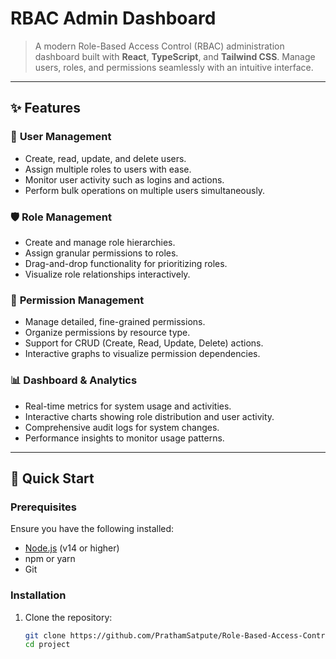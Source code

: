 # RBAC Admin Dashboard


> A modern Role-Based Access Control (RBAC) administration dashboard built with **React**, **TypeScript**, and **Tailwind CSS**. Manage users, roles, and permissions seamlessly with an intuitive interface.

---

## ✨ Features

### 👥 **User Management**
- Create, read, update, and delete users.
- Assign multiple roles to users with ease.
- Monitor user activity such as logins and actions.
- Perform bulk operations on multiple users simultaneously.

### 🛡️ **Role Management**
- Create and manage role hierarchies.
- Assign granular permissions to roles.
- Drag-and-drop functionality for prioritizing roles.
- Visualize role relationships interactively.

### 🔑 **Permission Management**
- Manage detailed, fine-grained permissions.
- Organize permissions by resource type.
- Support for CRUD (Create, Read, Update, Delete) actions.
- Interactive graphs to visualize permission dependencies.

### 📊 **Dashboard & Analytics**
- Real-time metrics for system usage and activities.
- Interactive charts showing role distribution and user activity.
- Comprehensive audit logs for system changes.
- Performance insights to monitor usage patterns.

---

## 🚀 Quick Start

### Prerequisites
Ensure you have the following installed:
- [Node.js](https://nodejs.org/) (v14 or higher)
- npm or yarn
- Git

### Installation
1. Clone the repository:
   ```bash
   git clone https://github.com/PrathamSatpute/Role-Based-Access-Control.git
   cd project

